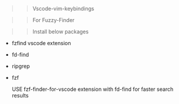 >> Vscode-vim-keybindings


>> For Fuzzy-Finder

>> Install below packages

- fzfind vscode extension
- fd-find
- ripgrep
- fzf

  USE fzf-finder-for-vscode extension with fd-find for faster search results
